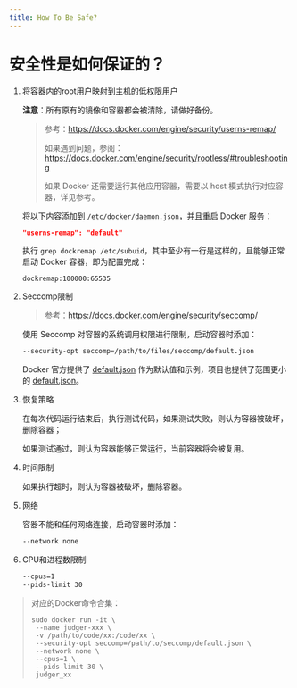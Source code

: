 ```yaml
---
title: How To Be Safe?
---
```


# 安全性是如何保证的？

1. 将容器内的root用户映射到主机的低权限用户

   **注意**：所有原有的镜像和容器都会被清除，请做好备份。

   > 参考：https://docs.docker.com/engine/security/userns-remap/
   >
   > 如果遇到问题，参阅：https://docs.docker.com/engine/security/rootless/#troubleshooting
   >
   > 如果 Docker 还需要运行其他应用容器，需要以 host 模式执行对应容器，详见参考。

   将以下内容添加到 `/etc/docker/daemon.json`，并且重启 Docker 服务：

   ```json
   "userns-remap": "default"
   ```

   执行 `grep dockremap /etc/subuid`，其中至少有一行是这样的，且能够正常启动 Docker 容器，即为配置完成：

   ```
   dockremap:100000:65535
   ```

2. Seccomp限制

   > 参考：https://docs.docker.com/engine/security/seccomp/

   使用 Seccomp 对容器的系统调用权限进行限制，启动容器时添加：

   ```bash
   --security-opt seccomp=/path/to/files/seccomp/default.json
   ```

   Docker 官方提供了 [default.json](https://github.com/moby/moby/blob/master/profiles/seccomp/default.json) 作为默认值和示例，项目也提供了范围更小的 [default.json](https://github.com/NicerWang/DJudger/blob/master/seccomp/default.json)。

3. 恢复策略

   在每次代码运行结束后，执行测试代码，如果测试失败，则认为容器被破坏，删除容器；

   如果测试通过，则认为容器能够正常运行，当前容器将会被复用。

4. 时间限制

   如果执行超时，则认为容器被破坏，删除容器。

5. 网络

   容器不能和任何网络连接，启动容器时添加：

   ```bash
   --network none
   ```

6. CPU和进程数限制

   ```bash
   --cpus=1
   --pids-limit 30
   ```

> 对应的Docker命令合集：
>
> ```shell
> sudo docker run -it \
>  --name judger-xxx \
>  -v /path/to/code/xx:/code/xx \
>  --security-opt seccomp=/path/to/seccomp/default.json \
>  --network none \
>  --cpus=1 \
>  --pids-limit 30 \
>  judger_xx
> ```
